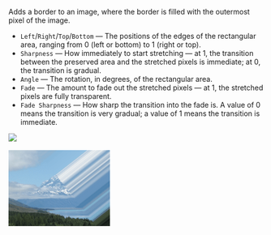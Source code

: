 Adds a border to an image, where the border is filled with the outermost pixel of the image.

   - `Left`/`Right`/`Top`/`Bottom` — The positions of the edges of the rectangular area, ranging from 0 (left or bottom) to 1 (right or top).
   - `Sharpness` — How immediately to start stretching — at 1, the transition between the preserved area and the stretched pixels is immediate; at 0, the transition is gradual.
   - `Angle` — The rotation, in degrees, of the rectangular area.
   - `Fade` — The amount to fade out the stretched pixels — at 1, the stretched pixels are fully transparent.
   - `Fade Sharpness` — How sharp the transition into the fade is.  A value of 0 means the transition is very gradual; a value of 1 means the transition is immediate.


![](mountains.png)

![](streak.png)
